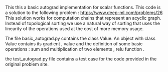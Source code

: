 This this a basic autograd implementation for scalar functions.
This code is a solution to the following problem : https://www.deep-ml.com/problems/26
This solution works for computation chains that represent an acyclic graph. Instead of topological sorting we use a natural way of sorting that uses the linearity of the operations used at the cost of more memory usage.

The file basic_autograd.py contains the class Value.
An object with class Value contains its gradient , value and the definition of some basic operations : sum and multiplication of two elements , relu function .

the test_autograd.py file contains a test case for the code provided in the original problem site.